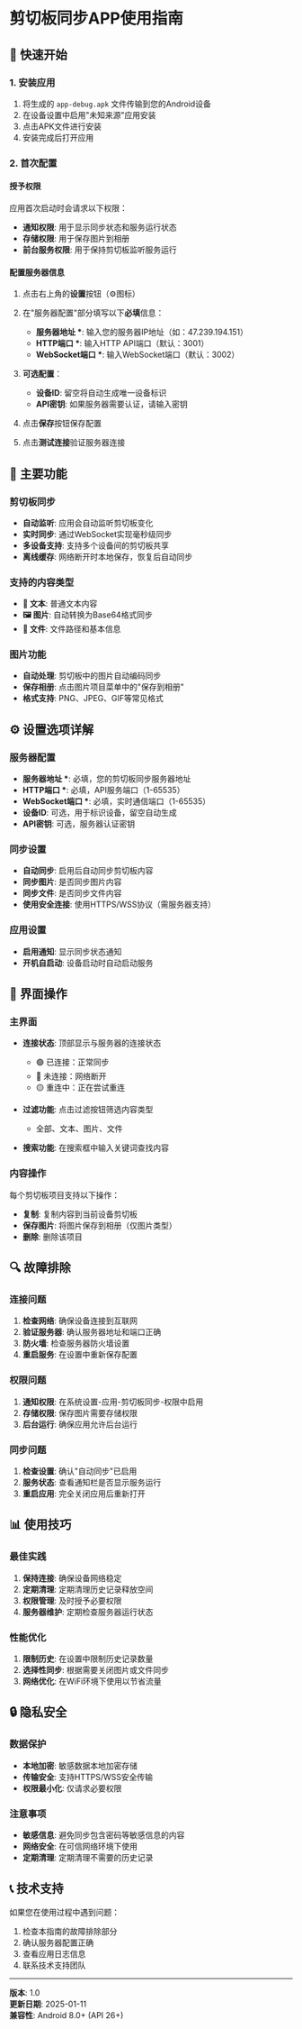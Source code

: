 # 剪切板同步APP使用指南

## 🚀 快速开始

### 1. 安装应用
1. 将生成的 `app-debug.apk` 文件传输到您的Android设备
2. 在设备设置中启用"未知来源"应用安装
3. 点击APK文件进行安装
4. 安装完成后打开应用

### 2. 首次配置

#### 授予权限
应用首次启动时会请求以下权限：
- **通知权限**: 用于显示同步状态和服务运行状态
- **存储权限**: 用于保存图片到相册
- **前台服务权限**: 用于保持剪切板监听服务运行

#### 配置服务器信息
1. 点击右上角的**设置**按钮（⚙️图标）
2. 在"服务器配置"部分填写以下**必填**信息：
   - **服务器地址 \***: 输入您的服务器IP地址（如：47.239.194.151）
   - **HTTP端口 \***: 输入HTTP API端口（默认：3001）
   - **WebSocket端口 \***: 输入WebSocket端口（默认：3002）

3. **可选配置**：
   - **设备ID**: 留空将自动生成唯一设备标识
   - **API密钥**: 如果服务器需要认证，请输入密钥

4. 点击**保存**按钮保存配置
5. 点击**测试连接**验证服务器连接

## 📱 主要功能

### 剪切板同步
- **自动监听**: 应用会自动监听剪切板变化
- **实时同步**: 通过WebSocket实现毫秒级同步
- **多设备支持**: 支持多个设备间的剪切板共享
- **离线缓存**: 网络断开时本地保存，恢复后自动同步

### 支持的内容类型
- **📝 文本**: 普通文本内容
- **🖼️ 图片**: 自动转换为Base64格式同步
- **📎 文件**: 文件路径和基本信息

### 图片功能
- **自动处理**: 剪切板中的图片自动编码同步
- **保存相册**: 点击图片项目菜单中的"保存到相册"
- **格式支持**: PNG、JPEG、GIF等常见格式

## ⚙️ 设置选项详解

### 服务器配置
- **服务器地址 \***: 必填，您的剪切板同步服务器地址
- **HTTP端口 \***: 必填，API服务端口（1-65535）
- **WebSocket端口 \***: 必填，实时通信端口（1-65535）
- **设备ID**: 可选，用于标识设备，留空自动生成
- **API密钥**: 可选，服务器认证密钥

### 同步设置
- **自动同步**: 启用后自动同步剪切板内容
- **同步图片**: 是否同步图片内容
- **同步文件**: 是否同步文件内容
- **使用安全连接**: 使用HTTPS/WSS协议（需服务器支持）

### 应用设置
- **启用通知**: 显示同步状态通知
- **开机自启动**: 设备启动时自动启动服务

## 🔧 界面操作

### 主界面
- **连接状态**: 顶部显示与服务器的连接状态
  - 🟢 已连接：正常同步
  - 🔴 未连接：网络断开
  - 🟡 重连中：正在尝试重连

- **过滤功能**: 点击过滤按钮筛选内容类型
  - 全部、文本、图片、文件

- **搜索功能**: 在搜索框中输入关键词查找内容

### 内容操作
每个剪切板项目支持以下操作：
- **复制**: 复制内容到当前设备剪切板
- **保存图片**: 将图片保存到相册（仅图片类型）
- **删除**: 删除该项目

## 🔍 故障排除

### 连接问题
1. **检查网络**: 确保设备连接到互联网
2. **验证服务器**: 确认服务器地址和端口正确
3. **防火墙**: 检查服务器防火墙设置
4. **重启服务**: 在设置中重新保存配置

### 权限问题
1. **通知权限**: 在系统设置-应用-剪切板同步-权限中启用
2. **存储权限**: 保存图片需要存储权限
3. **后台运行**: 确保应用允许后台运行

### 同步问题
1. **检查设置**: 确认"自动同步"已启用
2. **服务状态**: 查看通知栏是否显示服务运行
3. **重启应用**: 完全关闭应用后重新打开

## 📊 使用技巧

### 最佳实践
1. **保持连接**: 确保设备网络稳定
2. **定期清理**: 定期清理历史记录释放空间
3. **权限管理**: 及时授予必要权限
4. **服务器维护**: 定期检查服务器运行状态

### 性能优化
1. **限制历史**: 在设置中限制历史记录数量
2. **选择性同步**: 根据需要关闭图片或文件同步
3. **网络优化**: 在WiFi环境下使用以节省流量

## 🔒 隐私安全

### 数据保护
- **本地加密**: 敏感数据本地加密存储
- **传输安全**: 支持HTTPS/WSS安全传输
- **权限最小化**: 仅请求必要权限

### 注意事项
- **敏感信息**: 避免同步包含密码等敏感信息的内容
- **网络安全**: 在可信网络环境下使用
- **定期清理**: 定期清理不需要的历史记录

## 📞 技术支持

如果您在使用过程中遇到问题：
1. 检查本指南的故障排除部分
2. 确认服务器配置正确
3. 查看应用日志信息
4. 联系技术支持团队

---

**版本**: 1.0  
**更新日期**: 2025-01-11  
**兼容性**: Android 8.0+ (API 26+)
